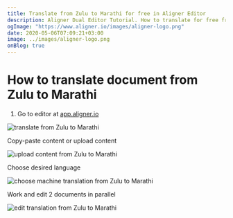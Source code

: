 ```yaml
---
title: Translate from Zulu to Marathi for free in Aligner Editor
description: Aligner Dual Editor Tutorial. How to translate for free from Zulu to Marathi. Aligner is multilingual document management platform. 
ogImage: "https://www.aligner.io/images/aligner-logo.png"
date: 2020-05-06T07:09:21+03:00
image: ../images/aligner-logo.png
onBlog: true
---
```


# How to translate document from Zulu to Marathi

1. Go to editor at [app.aligner.io](https://app.aligner.io "Aligner App web page")

![translate from Zulu to Marathi](../aligner-blank-editor.png "translate from Zulu to Marathi")

Copy-paste content or upload content

![upload content from Zulu to Marathi](../aligner-uploaded-document.png "upload content from Zulu to Marathi")

Choose desired language

![choose machine translation from Zulu to Marathi](../aligner-language-dropdown.png "choose machine translation from Zulu to Marathi")

Work and edit 2 documents in parallel

![edit translation from Zulu to Marathi](../aligner-double-sitded-editor.png "edit translation from Zulu to Marathi")

